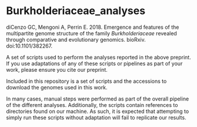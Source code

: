 # Burkholderiaceae_analyses

diCenzo GC, Mengoni A, Perrin E. 2018. Emergence and features of the multipartite genome structure of the family *Burkholderiaceae* revealed through comparative and evolutionary genomics. bioRxiv. doi:10.1101/382267.

A set of scripts used to perform the analyses reported in the above preprint. If you use adaptations of any of these scripts or pipelines as part of your work, please ensure you cite our preprint.

Included in this repository is a set of scripts and the accessions to download the genomes used in this work.

In many cases, manual steps were performed as part of the overall pipeline of the different analyses. Additionally, the scripts contain references to directories found on our machine. As such, it is expected that attempting to simply run these scripts without adaptation will fail to replicate our results.
